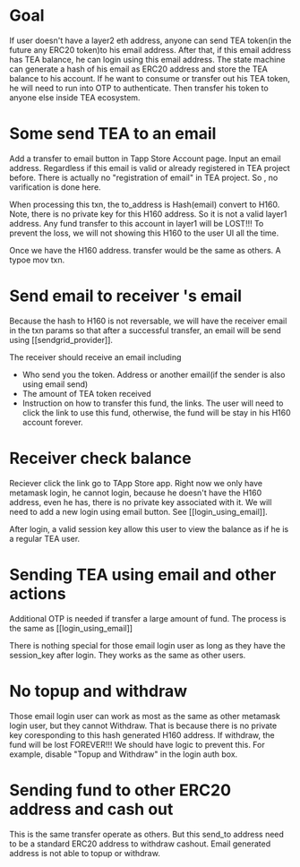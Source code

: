 # Goal
If user doesn't have a layer2 eth address, anyone can send TEA token(in the future any ERC20 token)to his email address. After that, if this email address has TEA balance, he can login using this email address. The state machine can generate a hash of his email as ERC20 address and store the TEA balance to his account. If he want to consume or transfer out his TEA token, he will need to run into OTP to authenticate. Then transfer his token to anyone else inside TEA ecosystem.

# Some send TEA to an email
Add a transfer to email button in Tapp Store Account page.
Input an email address. Regardless if this email is valid or already registered in TEA project before. There is actually no "registration of email" in TEA project. So , no varification is done here.

When processing this txn, the to_address is Hash(email) convert to H160. Note, there is no private key for this H160 address. So it is not a valid layer1 address. Any fund transfer to this account in layer1 will be LOST!!! To prevent the loss, we will not showing this H160 to the user UI all the time.

Once we have the H160 address. transfer would be the same as others. A typoe mov txn.

# Send email to receiver 's email

Because the hash to H160 is not reversable, we will have the receiver email in the txn params so that after a successful transfer, an email will be send using [[sendgrid_provider]]. 

The receiver should receive an email including

- Who send you the token. Address or another email(if the sender is also using email send)
- The amount of TEA token received
- Instruction on how to transfer this fund, the links. 
The user will need to click the link to use this fund, otherwise, the fund will be stay in his H160 account forever.

# Receiver check balance

Reciever click the link go to TApp Store app. Right now we only have metamask login, he cannot login, because he doesn't have the H160 address, even he has, there is no private key associated with it. We will need to add a new login using email button. See [[login_using_email]].

After login, a valid session key allow this user to view the balance as if he is a regular TEA user.

# Sending TEA using email and other actions

Additional OTP is needed if transfer a large amount of fund. The process is the same as [[login_using_email]]

There is nothing special for those email login user as long as they have the session_key after login. They works as the same as other users. 

# No topup and withdraw

Those email login user can work as most as the same as other metamask login user, but they cannot Withdraw. That is because there is no private key coresponding to this hash generated H160 address. If withdraw, the fund will be lost FOREVER!!! We should have logic to prevent this. For example, disable "Topup and Withdraw" in the login auth box.

# Sending fund to other ERC20 address and cash out

This is the same transfer operate as others. But this send_to address need to be a standard ERC20 address to withdraw cashout. Email generated address is not able to topup or withdraw.



